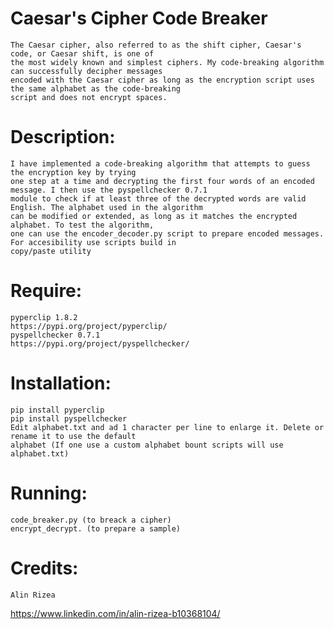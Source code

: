 
# **Caesar's Cipher Code Breaker**
    The Caesar cipher, also referred to as the shift cipher, Caesar's code, or Caesar shift, is one of 
    the most widely known and simplest ciphers. My code-breaking algorithm can successfully decipher messages
    encoded with the Caesar cipher as long as the encryption script uses the same alphabet as the code-breaking 
    script and does not encrypt spaces.


# **Description:**
    I have implemented a code-breaking algorithm that attempts to guess the encryption key by trying 
    one step at a time and decrypting the first four words of an encoded message. I then use the pyspellchecker 0.7.1
    module to check if at least three of the decrypted words are valid English. The alphabet used in the algorithm 
    can be modified or extended, as long as it matches the encrypted alphabet. To test the algorithm, 
    one can use the encoder_decoder.py script to prepare encoded messages. For accesibility use scripts build in 
    copy/paste utility

# **Require:**
    pyperclip 1.8.2
    https://pypi.org/project/pyperclip/
    pyspellchecker 0.7.1
    https://pypi.org/project/pyspellchecker/

# **Installation:**
    pip install pyperclip
    pip install pyspellchecker
    Edit alphabet.txt and ad 1 character per line to enlarge it. Delete or rename it to use the default
    alphabet (If one use a custom alphabet bount scripts will use alphabet.txt)

# **Running:**
    code_breaker.py (to breack a cipher)
    encrypt_decrypt. (to prepare a sample)

# **Credits:**
    Alin Rizea
https://www.linkedin.com/in/alin-rizea-b10368104/


